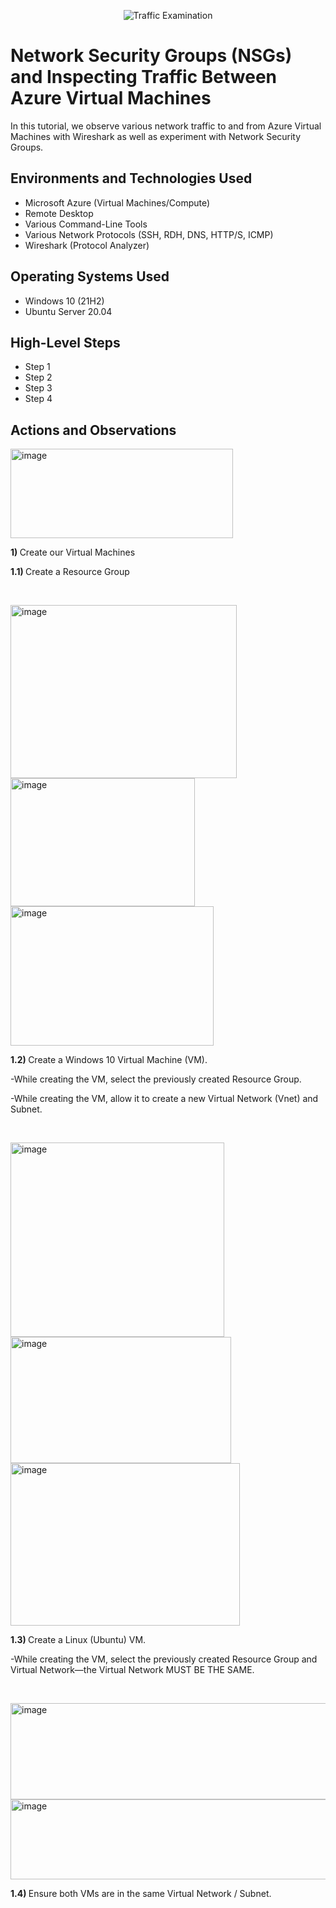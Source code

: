 <p align="center">
<img src="https://i.imgur.com/Ua7udoS.png" alt="Traffic Examination"/>
</p>

<h1>Network Security Groups (NSGs) and Inspecting Traffic Between Azure Virtual Machines</h1>
In this tutorial, we observe various network traffic to and from Azure Virtual Machines with Wireshark as well as experiment with Network Security Groups. <br />

<h2>Environments and Technologies Used</h2>

- Microsoft Azure (Virtual Machines/Compute)
- Remote Desktop
- Various Command-Line Tools
- Various Network Protocols (SSH, RDH, DNS, HTTP/S, ICMP)
- Wireshark (Protocol Analyzer)

<h2>Operating Systems Used </h2>

- Windows 10 (21H2)
- Ubuntu Server 20.04

<h2>High-Level Steps</h2>

- Step 1
- Step 2
- Step 3
- Step 4

<h2>Actions and Observations</h2>

<p>
<img width="356" height="143" alt="image" src="https://github.com/user-attachments/assets/7e9337dc-0d75-4bed-9454-0bc7ebe6b483" />

</p>
<p>
<b>1) </b>Create our Virtual Machines

</p>
<p><b>1.1) </b>Create a Resource Group</p>
<br />

<p>
<img width="362" height="277" alt="image" src="https://github.com/user-attachments/assets/76aafc94-08fc-4952-a000-a4c2e3c8356a" />
<img width="295" height="205" alt="image" src="https://github.com/user-attachments/assets/94aff3d6-0826-4113-a42b-a40178fd14b5" />
<img width="325" height="223" alt="image" src="https://github.com/user-attachments/assets/1338e86a-4a97-457e-9dd5-c5642b0817f1" />


</p>
<p>
<p><b>1.2) </b>Create a Windows 10 Virtual Machine (VM).</p>
<p>-While creating the VM, select the previously created Resource Group.</p>
<p>-While creating the VM, allow it to create a new Virtual Network (Vnet) and Subnet.</p>

</p>
<br />

<p>
<img width="342" height="311" alt="image" src="https://github.com/user-attachments/assets/bd2394b4-0d35-42a1-af36-abb062390054" />
<img width="353" height="202" alt="image" src="https://github.com/user-attachments/assets/4b3b6730-8715-492c-a9b4-357c2f35a6fa" />
<img width="367" height="260" alt="image" src="https://github.com/user-attachments/assets/055946dc-e1e0-455e-abaf-dc99c210dc38" />


</p>
<p><b>1.3) </b>Create a Linux (Ubuntu) VM.</p>
<p>-While creating the VM, select the previously created Resource Group and Virtual Network—the Virtual Network MUST BE THE SAME.</p>
<br />

<p>
<img width="682" height="154" alt="image" src="https://github.com/user-attachments/assets/91213f38-8550-4141-be2f-2f508ce63c36" />
<img width="686" height="128" alt="image" src="https://github.com/user-attachments/assets/2ce5b835-6ad6-45ed-9a11-2ea89e20e551" />

</p>
<p><b>1.4) </b>Ensure both VMs are in the same Virtual Network / Subnet.</p>

<br />


